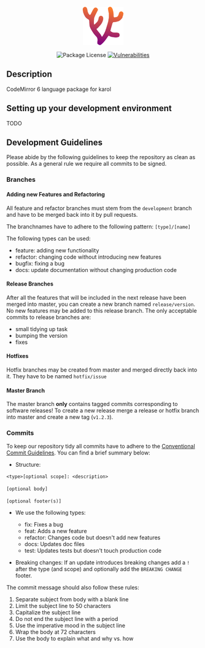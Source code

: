<p align="center">
<img src="resources/coral.svg" height="100px" alt="Logo" />
</p>

<p align="center">
<img src="https://img.shields.io/github/license/robotcoral/karol-parser" alt="Package License" />
<a href="https://snyk.io/test/github/robotcoral/karol-parser/"><img src="https://snyk.io/test/github/robotcoral/karol-parser/badge.svg" alt="Vulnerabilities" /></a>
</p>

## Description

CodeMirror 6 language package for karol

## Setting up your development environment

TODO

## Development Guidelines

Please abide by the following guidelines to keep the repository as clean as possible.
As a general rule we require all commits to be signed.

### Branches

#### Adding new Features and Refactoring

All feature and refactor branches must stem from the `development` branch and have to be merged back into it by pull requests.

The branchnames have to adhere to the following pattern:
`[type]/[name]`

The following types can be used:

- feature: adding new functionality
- refactor: changing code without introducing new features
- bugfix: fixing a bug
- docs: update documentation without changing production code

#### Release Branches

After all the features that will be included in the next release have been merged into master, you can create a new branch named `release/version`.
No new features may be added to this release branch. The only acceptable commits to release branches are:

- small tidying up task
- bumping the version
- fixes

#### Hotfixes

Hotfix branches may be created from master and merged directly back into it. They have to be named `hotfix/issue`

#### Master Branch

The master branch **only** contains tagged commits corresponding to software releases!
To create a new release merge a release or hotfix branch into master and create a new tag (`v1.2.3`).

### Commits

To keep our repository tidy all commits have to adhere to the [Conventional Commit Guidelines](https://www.conventionalcommits.org/en/).
You can find a brief summary below:

- Structure:

```
<type>[optional scope]: <description>

[optional body]

[optional footer(s)]
```

- We use the following types:

  - fix: Fixes a bug
  - feat: Adds a new feature
  - refactor: Changes code but doesn't add new features
  - docs: Updates doc files
  - test: Updates tests but doesn't touch production code

- Breaking changes:
  If an update introduces breaking changes add a `!` after the type (and scope) and optionally add the `BREAKING CHANGE` footer.

The commit message should also follow these rules:

1. Separate subject from body with a blank line
2. Limit the subject line to 50 characters
3. Capitalize the subject line
4. Do not end the subject line with a period
5. Use the imperative mood in the subject line
6. Wrap the body at 72 characters
7. Use the body to explain what and why vs. how
